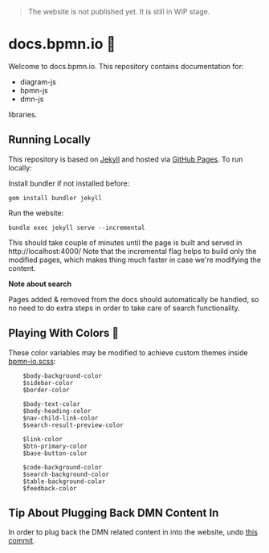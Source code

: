 > The website is not published yet. It is still in WIP stage.

# docs.bpmn.io :notebook:
Welcome to docs.bpmn.io. This repository contains documentation for:

 - diagram-js
 - bpmn-js
 - dmn-js

libraries.

## Running Locally
This repository is based on [Jekyll](https://jekyllrb.com/) and hosted via [GitHub Pages](https://bpmn-io.github.io/docs.bpmn.io/). To run locally:

Install bundler if not installed before:
```shell
gem install bundler jekyll
```

Run the website:
```shell
bundle exec jekyll serve --incremental
```
This should take couple of minutes until the page is built and served in http://localhost:4000/ Note that the incremental flag helps to build only the modified pages, which makes thing much faster in case we're modifying the content.

**Note about search**

Pages added & removed from the docs should automatically be handled, so no need to do extra steps in order to take care of search functionality.

## Playing With Colors :art:

These color variables may be modified to achieve custom themes inside [bpmn-io.scss](https://github.com/bpmn-io/docs.bpmn.io/blob/master/_sass/color_schemes/bpmn-io.scss):

```
    $body-background-color
    $sidebar-color
    $border-color

    $body-text-color
    $body-heading-color
    $nav-child-link-color
    $search-result-preview-color

    $link-color
    $btn-primary-color
    $base-button-color

    $code-background-color
    $search-background-color
    $table-background-color
    $feedback-color
```

## Tip About Plugging Back DMN Content In

In order to plug back the DMN related content in into the website, undo [this commit](https://github.com/bpmn-io/docs.bpmn.io/commit/df4c780fd1ced6a1e6ccf206c8df37d9a88ec197).
